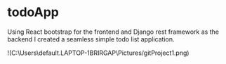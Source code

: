﻿# todoApp
Using React bootstrap for the frontend and Django rest framework as the backend I created a seamless simple todo list application.

!(C:\Users\default.LAPTOP-1BRIRGAP\Pictures/gitProject1.png)
